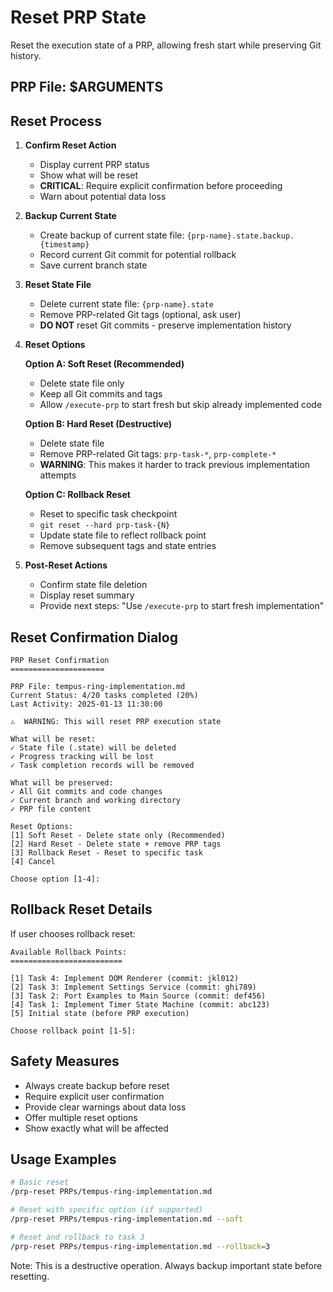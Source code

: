 # Reset PRP State

Reset the execution state of a PRP, allowing fresh start while preserving Git history.

## PRP File: $ARGUMENTS

## Reset Process

1. **Confirm Reset Action**
   - Display current PRP status
   - Show what will be reset
   - **CRITICAL**: Require explicit confirmation before proceeding
   - Warn about potential data loss

2. **Backup Current State**
   - Create backup of current state file: `{prp-name}.state.backup.{timestamp}`
   - Record current Git commit for potential rollback
   - Save current branch state

3. **Reset State File**
   - Delete current state file: `{prp-name}.state`
   - Remove PRP-related Git tags (optional, ask user)
   - **DO NOT** reset Git commits - preserve implementation history

4. **Reset Options**

   **Option A: Soft Reset (Recommended)**
   - Delete state file only
   - Keep all Git commits and tags
   - Allow `/execute-prp` to start fresh but skip already implemented code

   **Option B: Hard Reset (Destructive)**
   - Delete state file
   - Remove PRP-related Git tags: `prp-task-*`, `prp-complete-*`
   - **WARNING**: This makes it harder to track previous implementation attempts

   **Option C: Rollback Reset**
   - Reset to specific task checkpoint
   - `git reset --hard prp-task-{N}`
   - Update state file to reflect rollback point
   - Remove subsequent tags and state entries

5. **Post-Reset Actions**
   - Confirm state file deletion
   - Display reset summary
   - Provide next steps: "Use `/execute-prp` to start fresh implementation"

## Reset Confirmation Dialog

```
PRP Reset Confirmation
=====================

PRP File: tempus-ring-implementation.md
Current Status: 4/20 tasks completed (20%)
Last Activity: 2025-01-13 11:30:00

⚠️  WARNING: This will reset PRP execution state

What will be reset:
✓ State file (.state) will be deleted
✓ Progress tracking will be lost
✓ Task completion records will be removed

What will be preserved:
✓ All Git commits and code changes
✓ Current branch and working directory
✓ PRP file content

Reset Options:
[1] Soft Reset - Delete state only (Recommended)
[2] Hard Reset - Delete state + remove PRP tags  
[3] Rollback Reset - Reset to specific task
[4] Cancel

Choose option [1-4]:
```

## Rollback Reset Details

If user chooses rollback reset:

```
Available Rollback Points:
=========================

[1] Task 4: Implement DOM Renderer (commit: jkl012)
[2] Task 3: Implement Settings Service (commit: ghi789)  
[3] Task 2: Port Examples to Main Source (commit: def456)
[4] Task 1: Implement Timer State Machine (commit: abc123)
[5] Initial state (before PRP execution)

Choose rollback point [1-5]:
```

## Safety Measures

- Always create backup before reset
- Require explicit user confirmation
- Provide clear warnings about data loss
- Offer multiple reset options
- Show exactly what will be affected

## Usage Examples

```bash
# Basic reset
/prp-reset PRPs/tempus-ring-implementation.md

# Reset with specific option (if supported)
/prp-reset PRPs/tempus-ring-implementation.md --soft

# Reset and rollback to task 3
/prp-reset PRPs/tempus-ring-implementation.md --rollback=3
```

Note: This is a destructive operation. Always backup important state before resetting.
